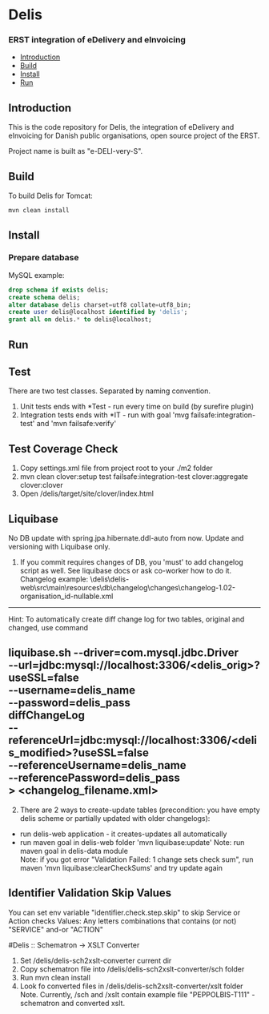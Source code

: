 # Delis 

### ERST integration of eDelivery and eInvoicing 


* [Introduction](#introduction)
* [Build](#build)
* [Install](#install)
* [Run](#run)
		  
## Introduction

This is the code repository for Delis, the integration of eDelivery and eInvoicing for Danish public organisations, open source project of the ERST.

Project name is built as "e-DELI-very-S".

## Build

To build Delis for Tomcat:

    mvn clean install

## Install

### Prepare database

MySQL example:

```sql
drop schema if exists delis;
create schema delis;
alter database delis charset=utf8 collate=utf8_bin; 
create user delis@localhost identified by 'delis';
grant all on delis.* to delis@localhost;
```

## Run

## Test
There are two test classes. Separated by naming convention.
1. Unit tests ends with *Test - run every time on build (by surefire plugin)
2. Integration tests ends with *IT - run with goal 'mvg failsafe:integration-test' and 'mvn failsafe:verify'

## Test Coverage Check
1. Copy settings.xml file from project root to your ./m2 folder
2. mvn clean clover:setup test failsafe:integration-test clover:aggregate clover:clover
3. Open /delis/target/site/clover/index.html

## Liquibase
No DB update with spring.jpa.hibernate.ddl-auto from now. Update and versioning with Liquibase only.
1. If you commit requires changes of DB, you 'must' to add changelog script as well. 
See liquibase docs or ask co-worker how to do it.
Changelog example: \delis\delis-web\src\main\resources\db\changelog\changes\changelog-1.02-organisation_id-nullable.xml
-----------------------------------------------------------------------------------------------------
Hint:
To automatically create diff change log for two tables, original and changed, use command

liquibase.sh --driver=com.mysql.jdbc.Driver \
        --url=jdbc:mysql://localhost:3306/<delis_orig>?useSSL=false \
        --username=delis_name \
        --password=delis_pass \
    diffChangeLog \
        --referenceUrl=jdbc:mysql://localhost:3306/<delis_modified>?useSSL=false \
        --referenceUsername=delis_name \
        --referencePassword=delis_pass \
        > <changelog_filename.xml>
-----------------------------------------------------------------------------------------------------
2. There are 2 ways to create-update tables (precondition: you have empty delis scheme or partially updated with older changelogs):
 - run delis-web application - it creates-updates all automatically
 - run maven goal in delis-web folder 'mvn liquibase:update'
 Note: run maven goal in delis-data module  
 Note: if you got error "Validation Failed: 1 change sets check sum", run maven 'mvn liquibase:clearCheckSums' and try update again
 
 ## Identifier Validation Skip Values
 You can set env variable "identifier.check.step.skip" to skip Service or Action checks
 Values:
  Any letters combinations that contains (or not) "SERVICE" and-or "ACTION"
  
 #Delis :: Schematron -> XSLT Converter
  
 1. Set /delis/delis-sch2xslt-converter current dir
 2. Copy schematron file into /delis/delis-sch2xslt-converter/sch folder
 3. Run mvn clean install
 4. Look fo converted files in /delis/delis-sch2xslt-converter/xslt folder
 Note. Currently, /sch and /xslt contain example file "PEPPOLBIS-T111" - schematron and converted xslt.  